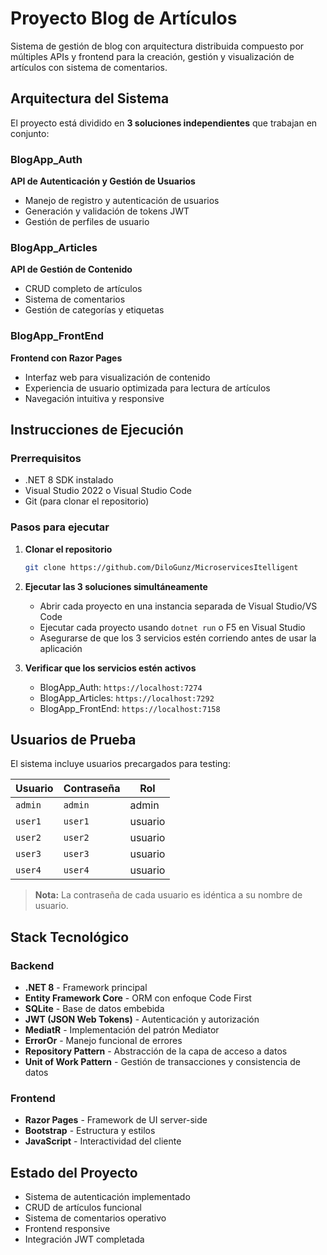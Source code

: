 # Proyecto Blog de Artículos

Sistema de gestión de blog con arquitectura distribuida compuesto por múltiples APIs y frontend para la creación, gestión y visualización de artículos con sistema de comentarios.

## Arquitectura del Sistema

El proyecto está dividido en **3 soluciones independientes** que trabajan en conjunto:

### BlogApp_Auth
**API de Autenticación y Gestión de Usuarios**
- Manejo de registro y autenticación de usuarios
- Generación y validación de tokens JWT
- Gestión de perfiles de usuario

### BlogApp_Articles
**API de Gestión de Contenido**
- CRUD completo de artículos
- Sistema de comentarios
- Gestión de categorías y etiquetas
  
### BlogApp_FrontEnd  
**Frontend con Razor Pages**
- Interfaz web para visualización de contenido
- Experiencia de usuario optimizada para lectura de artículos
- Navegación intuitiva y responsive

## Instrucciones de Ejecución

### Prerrequisitos
- .NET 8 SDK instalado
- Visual Studio 2022 o Visual Studio Code
- Git (para clonar el repositorio)

### Pasos para ejecutar
1. **Clonar el repositorio**
   ```bash
   git clone https://github.com/DiloGunz/MicroservicesItelligent
   ```

2. **Ejecutar las 3 soluciones simultáneamente**
   - Abrir cada proyecto en una instancia separada de Visual Studio/VS Code
   - Ejecutar cada proyecto usando `dotnet run` o F5 en Visual Studio
   - Asegurarse de que los 3 servicios estén corriendo antes de usar la aplicación

3. **Verificar que los servicios estén activos**
   - BlogApp_Auth: `https://localhost:7274`
   - BlogApp_Articles: `https://localhost:7292`
   - BlogApp_FrontEnd: `https://localhost:7158`  
   
## Usuarios de Prueba

El sistema incluye usuarios precargados para testing:

| Usuario | Contraseña | Rol |
|---------|------------|-----|
| `admin` | `admin` | admin |
| `user1` | `user1` | usuario |
| `user2` | `user2` | usuario |
| `user3` | `user3` | usuario |
| `user4` | `user4` | usuario |

> **Nota:** La contraseña de cada usuario es idéntica a su nombre de usuario.

## Stack Tecnológico

### Backend
- **.NET 8** - Framework principal
- **Entity Framework Core** - ORM con enfoque Code First
- **SQLite** - Base de datos embebida
- **JWT (JSON Web Tokens)** - Autenticación y autorización
- **MediatR** - Implementación del patrón Mediator
- **ErrorOr** - Manejo funcional de errores
- **Repository Pattern** - Abstracción de la capa de acceso a datos
- **Unit of Work Pattern** - Gestión de transacciones y consistencia de datos

### Frontend
- **Razor Pages** - Framework de UI server-side
- **Bootstrap** - Estructura y estilos
- **JavaScript** - Interactividad del cliente

## Estado del Proyecto

- Sistema de autenticación implementado
- CRUD de artículos funcional  
- Sistema de comentarios operativo
- Frontend responsive
- Integración JWT completada
